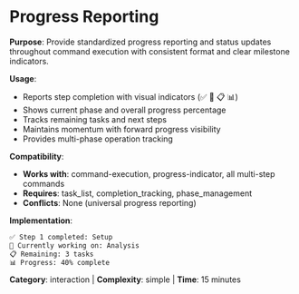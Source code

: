 # Progress Reporting

**Purpose**: Provide standardized progress reporting and status updates throughout command execution with consistent format and clear milestone indicators.

**Usage**: 
- Reports step completion with visual indicators (✅ 🔄 📋 📊)
- Shows current phase and overall progress percentage
- Tracks remaining tasks and next steps
- Maintains momentum with forward progress visibility
- Provides multi-phase operation tracking

**Compatibility**: 
- **Works with**: command-execution, progress-indicator, all multi-step commands
- **Requires**: task_list, completion_tracking, phase_management
- **Conflicts**: None (universal progress reporting)

**Implementation**:
```markdown
✅ Step 1 completed: Setup
🔄 Currently working on: Analysis
📋 Remaining: 3 tasks
📊 Progress: 40% complete
```

**Category**: interaction | **Complexity**: simple | **Time**: 15 minutes